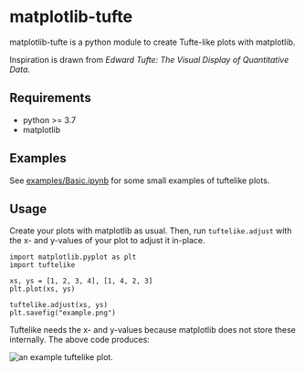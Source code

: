 <!--
This file is part of matplotlib-tufte, Tufte-style plots for matplotlib.
https://gitlab.com/lemberger/matplotlib-tufte

SPDX-FileCopyrightText: 2022 Thomas Lemberger <https://thomaslemberger.com>

SPDX-License-Identifier: Apache-2.0
-->
# matplotlib-tufte

matplotlib-tufte is a python module
to create Tufte-like plots with matplotlib.

Inspiration is drawn from *Edward Tufte: The Visual Display of Quantitative Data*.

## Requirements

- python >= 3.7
- matplotlib

## Examples

See [examples/Basic.ipynb](examples/Basic.ipynb) for some small examples of tuftelike plots.

## Usage

Create your plots with matplotlib as usual.
Then, run `tuftelike.adjust` with the x- and y-values of your plot to adjust it in-place.

```
import matplotlib.pyplot as plt
import tuftelike

xs, ys = [1, 2, 3, 4], [1, 4, 2, 3]
plt.plot(xs, ys)

tuftelike.adjust(xs, ys)
plt.savefig("example.png")
```

Tuftelike needs the x- and y-values because matplotlib does not store these internally.
The above code produces:

![an example tuftelike plot](examples/simple.png).